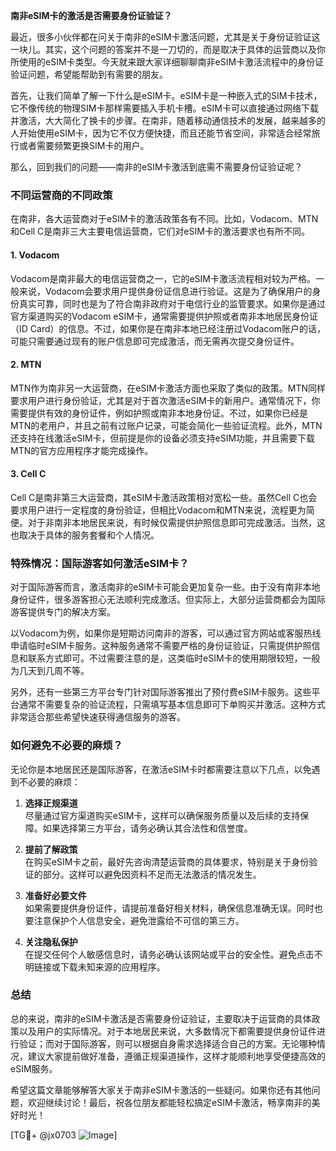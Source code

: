 **南非eSIM卡的激活是否需要身份证验证？**

最近，很多小伙伴都在问关于南非的eSIM卡激活问题，尤其是关于身份证验证这一块儿。其实，这个问题的答案并不是一刀切的，而是取决于具体的运营商以及你所使用的eSIM卡类型。今天就来跟大家详细聊聊南非eSIM卡激活流程中的身份证验证问题，希望能帮助到有需要的朋友。

首先，让我们简单了解一下什么是eSIM卡。eSIM卡是一种嵌入式的SIM卡技术，它不像传统的物理SIM卡那样需要插入手机卡槽。eSIM卡可以直接通过网络下载并激活，大大简化了换卡的步骤。在南非，随着移动通信技术的发展，越来越多的人开始使用eSIM卡，因为它不仅方便快捷，而且还能节省空间，非常适合经常旅行或者需要频繁更换SIM卡的用户。

那么，回到我们的问题——南非的eSIM卡激活到底需不需要身份证验证呢？

### 不同运营商的不同政策

在南非，各大运营商对于eSIM卡的激活政策各有不同。比如，Vodacom、MTN和Cell C是南非三大主要电信运营商，它们对eSIM卡的激活要求也有所不同。

#### 1. Vodacom
Vodacom是南非最大的电信运营商之一，它的eSIM卡激活流程相对较为严格。一般来说，Vodacom会要求用户提供身份证信息进行验证。这是为了确保用户的身份真实可靠，同时也是为了符合南非政府对于电信行业的监管要求。如果你是通过官方渠道购买的Vodacom eSIM卡，通常需要提供护照或者南非本地居民身份证（ID Card）的信息。不过，如果你是在南非本地已经注册过Vodacom账户的话，可能只需要通过现有的账户信息即可完成激活，而无需再次提交身份证件。

#### 2. MTN
MTN作为南非另一大运营商，在eSIM卡激活方面也采取了类似的政策。MTN同样要求用户进行身份验证，尤其是对于首次激活eSIM卡的新用户。通常情况下，你需要提供有效的身份证件，例如护照或南非本地身份证。不过，如果你已经是MTN的老用户，并且之前有过账户记录，可能会简化一些验证流程。此外，MTN还支持在线激活eSIM卡，但前提是你的设备必须支持eSIM功能，并且需要下载MTN的官方应用程序才能完成操作。

#### 3. Cell C
Cell C是南非第三大运营商，其eSIM卡激活政策相对宽松一些。虽然Cell C也会要求用户进行一定程度的身份验证，但相比Vodacom和MTN来说，流程更为简便。对于非南非本地居民来说，有时候仅需提供护照信息即可完成激活。当然，这也取决于具体的服务套餐和个人情况。

### 特殊情况：国际游客如何激活eSIM卡？

对于国际游客而言，激活南非的eSIM卡可能会更加复杂一些。由于没有南非本地身份证件，很多游客担心无法顺利完成激活。但实际上，大部分运营商都会为国际游客提供专门的解决方案。

以Vodacom为例，如果你是短期访问南非的游客，可以通过官方网站或客服热线申请临时eSIM卡服务。这种服务通常不需要严格的身份证验证，只需提供护照信息和联系方式即可。不过需要注意的是，这类临时eSIM卡的使用期限较短，一般为几天到几周不等。

另外，还有一些第三方平台专门针对国际游客推出了预付费eSIM卡服务。这些平台通常不需要复杂的验证流程，只需填写基本信息即可下单购买并激活。这种方式非常适合那些希望快速获得通信服务的游客。

### 如何避免不必要的麻烦？

无论你是本地居民还是国际游客，在激活eSIM卡时都需要注意以下几点，以免遇到不必要的麻烦：

1. **选择正规渠道**  
   尽量通过官方渠道购买eSIM卡，这样可以确保服务质量以及后续的支持保障。如果选择第三方平台，请务必确认其合法性和信誉度。

2. **提前了解政策**  
   在购买eSIM卡之前，最好先咨询清楚运营商的具体要求，特别是关于身份验证的部分。这样可以避免因资料不足而无法激活的情况发生。

3. **准备好必要文件**  
   如果需要提供身份证件，请提前准备好相关材料，确保信息准确无误。同时也要注意保护个人信息安全，避免泄露给不可信的第三方。

4. **关注隐私保护**  
   在提交任何个人敏感信息时，请务必确认该网站或平台的安全性。避免点击不明链接或下载未知来源的应用程序。

### 总结

总的来说，南非的eSIM卡激活是否需要身份证验证，主要取决于运营商的具体政策以及用户的实际情况。对于本地居民来说，大多数情况下都需要提供身份证件进行验证；而对于国际游客，则可以根据自身需求选择适合自己的方案。无论哪种情况，建议大家提前做好准备，遵循正规渠道操作，这样才能顺利地享受便捷高效的eSIM服务。

希望这篇文章能够解答大家关于南非eSIM卡激活的一些疑问。如果你还有其他问题，欢迎继续讨论！最后，祝各位朋友都能轻松搞定eSIM卡激活，畅享南非的美好时光！

[TG💪+ @jx0703 ![Image](https://github.com/user-attachments/assets/dbca1d08-cadb-493c-b0ec-ad6f7a83f270)]